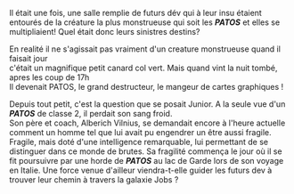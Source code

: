 
Il était une fois, une salle remplie de futurs dév qui à leur insu étaient entourés de la créature la plus monstrueuse qui soit les ***PATOS*** et elles se multipliaient! Quel était donc leurs sinistres destins? 

En realité il ne s'agissait pas vraiment d'un creature monstrueuse quand il faisait jour <br/>
c'était un magnifique petit canard col vert. Mais quand vint la nuit tombé, apres les coup de 17h <br/>
Il devenait PATOS, le grand destructeur, le mangeur de cartes graphiques !

Depuis tout petit, c'est la question que se posait Junior. A la seule vue d'un **_PATOS_** de classe 2, il perdait son sang froid.</br>
Son père et coach, Alberich Vilnius, se demandait encore à l'heure actuelle comment un homme tel que lui avait pu engendrer un être aussi fragile.
Fragile, mais doté d'une intelligence remarquable, lui permettant de se distinguer dans ce monde de brutes.
Sa fragilité commença le jour où il se fit poursuivre par une horde de **_PATOS_** au lac de Garde lors de son voyage en Italie.
Une force venue d'ailleur viendra-t-elle guider les futurs dev à trouver leur chemin à travers la galaxie Jobs ?

